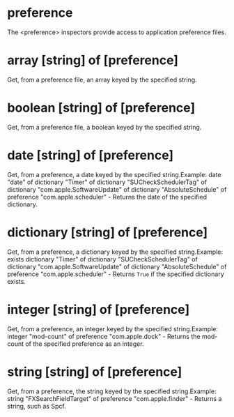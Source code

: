 # preference

The &lt;preference&gt; inspectors provide access to application preference files.

# array [string] of [preference]

Get, from a preference file, an array keyed by the specified string.

# boolean [string] of [preference]

Get, from a preference file, a boolean keyed by the specified string.

# date [string] of [preference]

Get, from a preference, a date keyed by the specified string.Example: date &quot;date&quot; of dictionary &quot;Timer&quot; of dictionary &quot;SUCheckSchedulerTag&quot; of dictionary &quot;com.apple.SoftwareUpdate&quot; of dictionary &quot;AbsoluteSchedule&quot; of preference &quot;com.apple.scheduler&quot; - Returns the date of the specified dictionary.

# dictionary [string] of [preference]

Get, from a preference, a dictionary keyed by the specified string.Example: exists dictionary &quot;Timer&quot; of dictionary &quot;SUCheckSchedulerTag&quot; of dictionary &quot;com.apple.SoftwareUpdate&quot; of dictionary &quot;AbsoluteSchedule&quot; of preference &quot;com.apple.scheduler&quot; - Returns `True` if the specified dictionary exists.

# integer [string] of [preference]

Get, from a preference, an integer keyed by the specified string.Example: integer &quot;mod-count&quot; of preference &quot;com.apple.dock&quot; - Returns the mod-count of the specified preference as an integer.

# string [string] of [preference]

Get, from a preference, the string keyed by the specified string.Example: string &quot;FXSearchFieldTarget&quot; of preference &quot;com.apple.finder&quot; - Returns a string, such as Spcf.
